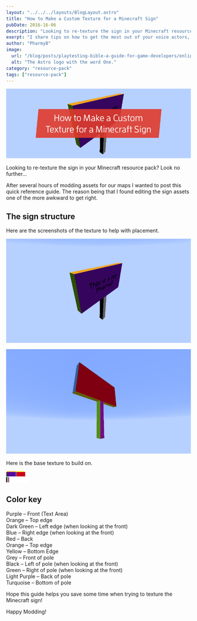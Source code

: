 ```yaml
---
layout: "../../../layouts/BlogLayout.astro"
title: "How to Make a Custom Texture for a Minecraft Sign"
pubDate: 2016-16-06
description: "Looking to re-texture the sign in your Minecraft resource pack? Look no further…"
exerpt: "I share tips on how to get the most out of your voice actors, including those with no prior experience, to get all 55 NPCs voiced without spending a penny"
author: "PharmyB"
image:
  url: "/blog/posts/playtesting-bible-a-guide-for-game-developers/enlightening-book.jpg"
  alt: "The Astro logo with the word One."
category: "resource-pack"
tags: ["resource-pack"]
---
```


![Minecraft Sign - Front](/public/blog/posts/customsigntexture/customsign.jpg)

Looking to re-texture the sign in your Minecraft resource pack? Look no further…

After several hours of modding assets for our maps I wanted to post this quick reference guide. The reason being that I found editing the sign assets one of the more awkward to get right.

## The sign structure

Here are the screenshots of the texture to help with placement.

![Minecraft Sign - Front](/public/blog/posts/customsigntexture/front.png)

![Minecraft Sign - Back](/public/blog/posts/customsigntexture/back.png)

Here is the base texture to build on.

![Minecraft Sign - Front](/public/blog/posts/customsigntexture/sign.png)

## Color key

Purple – Front (Text Area) <br />
Orange – Top edge <br />
Dark Green – Left edge (when looking at the front) <br />
Blue – Right edge (when looking at the front) <br />
Red – Back <br />
Orange – Top edge <br />
Yellow – Bottom Edge <br />
Grey – Front of pole <br />
Black – Left of pole (when looking at the front) <br />
Green – Right of pole (when looking at the front) <br />
Light Purple – Back of pole <br />
Turquoise – Bottom of pole <br />

Hope this guide helps you save some time when trying to texture the Minecraft sign!

Happy Modding!
